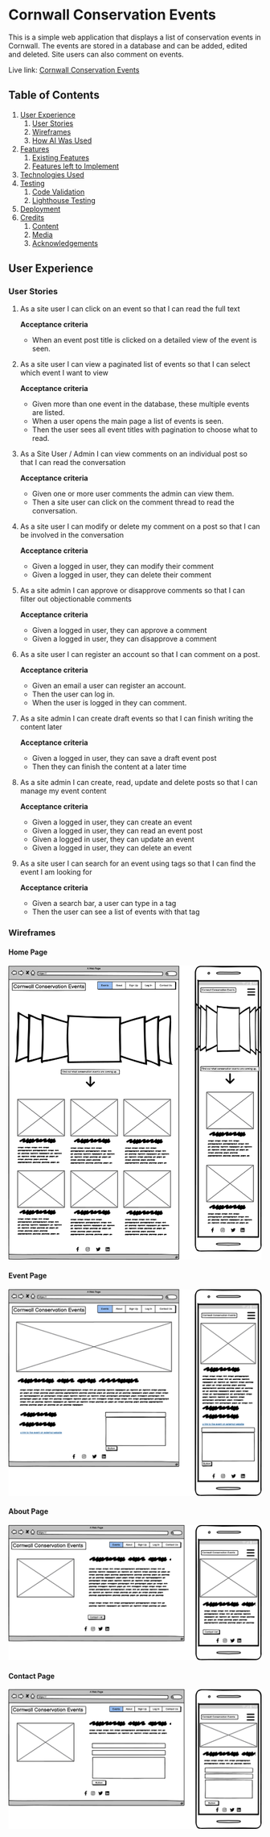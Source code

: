 # Cornwall Conservation Events
This is a simple web application that displays a list of conservation events in Cornwall. The events are stored in a database and can be added, edited and deleted. Site users can also comment on events.

Live link: [Cornwall Conservation Events](https://cornwall-conservation-events.herokuapp.com/)

## Table of Contents
1. [User Experience](#user-experience)
    1. [User Stories](#user-stories)
    2. [Wireframes](#wireframes)
    3. [How AI Was Used](#how-ai-was-used)
2. [Features](#features)
    1. [Existing Features](#existing-features)
    2. [Features left to Implement](#features-left-to-implement)    
3. [Technologies Used](#technologies-used)
4. [Testing](#testing)
    1. [Code Validation](#code-validation)
    2. [Lighthouse Testing](#lighthouse-testing)
5. [Deployment](#deployment)
6. [Credits](#credits)
    1. [Content](#content)
    2. [Media](#media)
    3. [Acknowledgements](#acknowledgements)

## User Experience
### User Stories

1. As a site user I can click on an event so that I can read the full text

    **Acceptance criteria**
    - When an event post title is clicked on a detailed view of the event is seen.

2. As a site user I can view a paginated list of events so that I can select which event I want to view

    **Acceptance criteria**
    - Given more than one event in the database, these multiple events are listed.
    - When a user opens the main page a list of events is seen.
    - Then the user sees all event titles with pagination to choose what to read.

3. As a Site User / Admin I can view comments on an individual post so that I can read the conversation

    **Acceptance criteria**
    - Given one or more user comments the admin can view them.
    - Then a site user can click on the comment thread to read the conversation.

4. As a site user I can modify or delete my comment on a post so that I can be involved in the conversation

    **Acceptance criteria**
    - Given a logged in user, they can modify their comment
    - Given a logged in user, they can delete their comment

5. As a site admin I can approve or disapprove comments so that I can filter out objectionable comments

    **Acceptance criteria**
    - Given a logged in user, they can approve a comment
    - Given a logged in user, they can disapprove a comment

6. As a site user I can register an account so that I can comment on a post.

    **Acceptance criteria**
    - Given an email a user can register an account.
    - Then the user can log in.
    - When the user is logged in they can comment.

7. As a site admin I can create draft events so that I can finish writing the content later

    **Acceptance criteria**
    - Given a logged in user, they can save a draft event post
    - Then they can finish the content at a later time

8. As a site admin I can create, read, update and delete posts so that I can manage my event content

    **Acceptance criteria**
    - Given a logged in user, they can create an event
    - Given a logged in user, they can read an event post
    - Given a logged in user, they can update an event
    - Given a logged in user, they can delete an event

9. As a site user I can search for an event using tags so that I can find the event I am looking for

    **Acceptance criteria**
    - Given a search bar, a user can type in a tag
    - Then the user can see a list of events with that tag

### Wireframes

#### Home Page
![Home Page](Static/images/readme/home-page.png)

#### Event Page
![Event Page](Static/images/readme/event-page.png)

#### About Page
![About Page](Static/images/readme/about-page.png)

#### Contact Page
![Contact Page](Static/images/readme/contact-page.png)